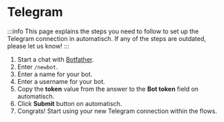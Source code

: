 # Telegram

:::info
This page explains the steps you need to follow to set up the Telegram
connection in automatisch. If any of the steps are outdated, please let us know!
:::

1. Start a chat with [Botfather](https://telegram.me/BotFather).
1. Enter `/newbot`.
1. Enter a name for your bot.
1. Enter a username for your bot.
1. Copy the **token** value from the answer to the **Bot token** field on automatisch.
1. Click **Submit** button on automatisch.
1. Congrats! Start using your new Telegram connection within the flows.
